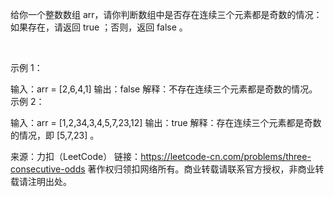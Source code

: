 给你一个整数数组 arr，请你判断数组中是否存在连续三个元素都是奇数的情况：如果存在，请返回 true ；否则，返回 false 。

 

示例 1：

输入：arr = [2,6,4,1]
输出：false
解释：不存在连续三个元素都是奇数的情况。
示例 2：

输入：arr = [1,2,34,3,4,5,7,23,12]
输出：true
解释：存在连续三个元素都是奇数的情况，即 [5,7,23] 。

来源：力扣（LeetCode）
链接：https://leetcode-cn.com/problems/three-consecutive-odds
著作权归领扣网络所有。商业转载请联系官方授权，非商业转载请注明出处。